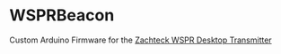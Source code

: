 # WSPRBeacon

Custom Arduino Firmware for the [Zachteck WSPR Desktop Transmitter](https://www.zachtek.com/1012)
